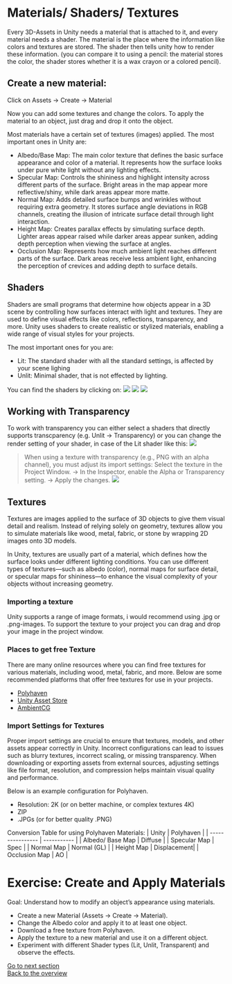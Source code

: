 # Materials/ Shaders/ Textures 

Every 3D-Assets in Unity needs a material that is attached to it, and every material needs a shader. The material is the place where the information like colors and textures are stored. The shader then tells unity how to render these information. (you can compare it to using a pencil: the material stores the color, the shader stores whether it is a wax crayon or a colored pencil). 

## Create a new material: 

Click on Assets -> Create -> Material

Now you can add some textures and change the colors. 
To apply the material to an object, just drag and drop it onto the object. 

Most materials have a certain set of textures (images) applied. The most important ones in Unity are: 

- Albedo/Base Map: The main color texture that defines the basic surface appearance and color of a material. It represents how the surface looks under pure white light without any lighting effects.
- Specular Map: Controls the shininess and highlight intensity across different parts of the surface. Bright areas in the map appear more reflective/shiny, while dark areas appear more matte.
- Normal Map: Adds detailed surface bumps and wrinkles without requiring extra geometry. It stores surface angle deviations in RGB channels, creating the illusion of intricate surface detail through light interaction.
- Height Map: Creates parallax effects by simulating surface depth. Lighter areas appear raised while darker areas appear sunken, adding depth perception when viewing the surface at angles.
- Occlusion Map: Represents how much ambient light reaches different parts of the surface. Dark areas receive less ambient light, enhancing the perception of crevices and adding depth to surface details.

## Shaders 
Shaders are small programs that determine how objects appear in a 3D scene by controlling how surfaces interact with light and textures. They are used to define visual effects like colors, reflections, transparency, and more. Unity uses shaders to create realistic or stylized materials, enabling a wide range of visual styles for your projects. 

The most important ones for you are: 
- Lit: The standard shader with all the standard settings, is affected by your scene lighing
- Unlit: Minimal shader, that is not effected by lighting.

You can find the shaders by clicking on: 
![](images/shader1.jpeg)
![](images/shader2.jpeg)
![](images/shader3.jpeg)

## Working with Transparency
To work with transparency you can either select a shaders that directly supports transcparency (e.g. Unlit -> Transparency) or you can change the render setting of your shader, in case of the Lit shader like this: 
![](images/shader4.jpeg)

> When using a texture with transparency (e.g., PNG with an alpha channel), you must adjust its import settings: Select the texture in the Project Window. -> In the Inspector, enable the Alpha or Transparency setting. -> Apply the changes. ![](images/shader5.jpeg)
 
## Textures

Textures are images applied to the surface of 3D objects to give them visual detail and realism. Instead of relying solely on geometry, textures allow you to simulate materials like wood, metal, fabric, or stone by wrapping 2D images onto 3D models.

In Unity, textures are usually part of a material, which defines how the surface looks under different lighting conditions. You can use different types of textures—such as albedo (color), normal maps for surface detail, or specular maps for shininess—to enhance the visual complexity of your objects without increasing geometry.

### Importing a texture 

Unity supports a range of image formats, i would recommend using .jpg or .png-images. To support the texture to your project you can drag and drop your image in the project window. 

### Places to get free Texture
There are many online resources where you can find free textures for various materials, including wood, metal, fabric, and more. Below are some recommended platforms that offer free textures for use in your projects.

- [Polyhaven](https://polyhaven.com/textures)
- [Unity Asset Store](https://assetstore.unity.com/?category=2d%2Ftextures-materials&free=true&orderBy=1)
- [AmbientCG](https://ambientcg.com/)


### Import Settings for Textures 

Proper import settings are crucial to ensure that textures, models, and other assets appear correctly in Unity. Incorrect configurations can lead to issues such as blurry textures, incorrect scaling, or missing transparency. When downloading or exporting assets from external sources, adjusting settings like file format, resolution, and compression helps maintain visual quality and performance.

Below is an example configuration for Polyhaven.

- Resolution: 2K (or on better machine, or complex textures 4K)
- ZIP 
- .JPGs (or for better quality .PNG)

Conversion Table for using Polyhaven Materials: 
| Unity            | Polyhaven   |
| ---------------- | ----------- |
| Albedo/ Base Map | Diffuse     |
| Specular Map     | Spec        |
| Normal Map       | Normal (GL) |
| Height Map       | Displacement|
| Occlusion Map    | AO          |


# Exercise: Create and Apply Materials

Goal: Understand how to modify an object’s appearance using materials.

- Create a new Material (Assets → Create → Material).
- Change the Albedo color and apply it to at least one object.
- Download a free texture from Polyhaven.
- Apply the texture to a new material and use it on a different object.
- Experiment with different Shader types (Lit, Unlit, Transparent) and observe the effects.


[Go to next section](1_Imported3DAssets.md)\
[Back to the overview](readme.md)